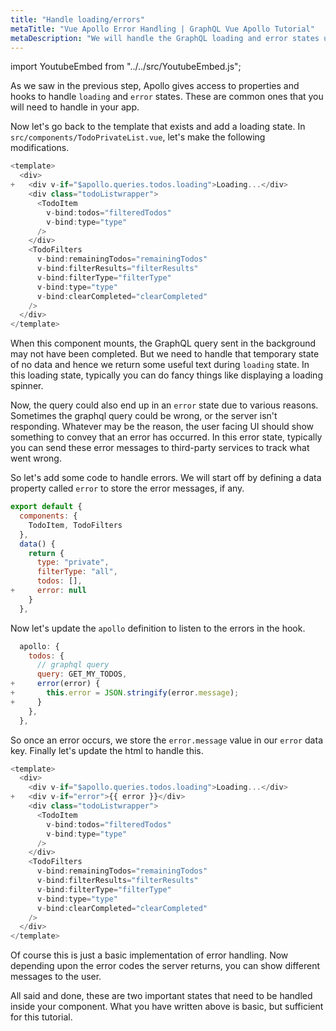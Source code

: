 ```yaml
---
title: "Handle loading/errors"
metaTitle: "Vue Apollo Error Handling | GraphQL Vue Apollo Tutorial"
metaDescription: "We will handle the GraphQL loading and error states using the Vue Apollo properties and hooks - loading and error "
---
```


import YoutubeEmbed from "../../src/YoutubeEmbed.js";

<YoutubeEmbed link="https://www.youtube.com/embed/zF0SesqsGFg" />

As we saw in the previous step, Apollo gives access to properties and hooks to handle `loading` and `error` states. These are common ones that you will need to handle in your app.

Now let's go back to the template that exists and add a loading state.
In `src/components/TodoPrivateList.vue`, let's make the following modifications.

```javascript
<template>
  <div>
+   <div v-if="$apollo.queries.todos.loading">Loading...</div>
    <div class="todoListwrapper">
      <TodoItem 
        v-bind:todos="filteredTodos" 
        v-bind:type="type" 
      />
    </div>
    <TodoFilters 
      v-bind:remainingTodos="remainingTodos" 
      v-bind:filterResults="filterResults" 
      v-bind:filterType="filterType"
      v-bind:type="type"
      v-bind:clearCompleted="clearCompleted"
    />
  </div>
</template>
```

When this component mounts, the GraphQL query sent in the background may not have been completed. But we need to handle that temporary state of no data and hence we return some useful text during `loading` state. 
In this loading state, typically you can do fancy things like displaying a loading spinner.

Now, the query could also end up in an `error` state due to various reasons. Sometimes the graphql query could be wrong, or the server isn't responding. Whatever may be the reason, the user facing UI should show something to convey that an error has occurred. 
In this error state, typically you can send these error messages to third-party services to track what went wrong.

So let's add some code to handle errors. We will start off by defining a data property called `error` to store the error messages, if any.

```javascript
export default {
  components: {
    TodoItem, TodoFilters
  },
  data() {
    return {
      type: "private",
      filterType: "all",
      todos: [],
+     error: null
    }
  },
```

Now let's update the `apollo` definition to listen to the errors in the hook.

```javascript
  apollo: {
    todos: {
      // graphql query
      query: GET_MY_TODOS,
+     error(error) {
+       this.error = JSON.stringify(error.message);
+     }
    },
  },

```

So once an error occurs, we store the `error.message` value in our `error` data key. Finally let's update the html to handle this.

```javascript
<template>
  <div>
    <div v-if="$apollo.queries.todos.loading">Loading...</div>
+   <div v-if="error">{{ error }}</div>
    <div class="todoListwrapper">
      <TodoItem 
        v-bind:todos="filteredTodos" 
        v-bind:type="type" 
      />
    </div>
    <TodoFilters 
      v-bind:remainingTodos="remainingTodos" 
      v-bind:filterResults="filterResults" 
      v-bind:filterType="filterType"
      v-bind:type="type"
      v-bind:clearCompleted="clearCompleted"
    />
  </div>
</template>
```

Of course this is just a basic implementation of error handling. Now depending upon the error codes the server returns, you can show different messages to the user.

All said and done, these are two important states that need to be handled inside your component. What you have written above is basic, but sufficient for this tutorial.
